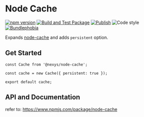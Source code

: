 # Node Cache

[![npm version](https://img.shields.io/npm/v/@nexys/node-cache.svg)](https://www.npmjs.com/package/@nexys/node-cache)
[![Build and Test Package](https://github.com/nexys-system/node-cache-persistent/actions/workflows/yarn.yml/badge.svg)](https://github.com/nexys-system/node-cache-persistent/actions/workflows/yarn.yml)
[![Publish](https://github.com/nexys-system/node-cache-persistent/actions/workflows/publish.yml/badge.svg)](https://github.com/nexys-system/node-cache-persistent/actions/workflows/publish.yml)
![Code style](https://img.shields.io/badge/code_style-prettier-ff69b4.svg)
[![Bundlephobia](https://badgen.net/bundlephobia/min/@nexys/node-cache)](https://bundlephobia.com/result?p=@nexys/node-cache)

Expands [node-cache](https://www.npmjs.com/package/node-cache) and adds `persistent` option.

## Get Started

```
const Cache from '@nexys/node-cache';

const cache = new Cache({ persistent: true });

export default cache;
```

## API and Documentation

refer to: https://www.npmjs.com/package/node-cache
